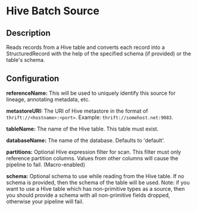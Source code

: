 # Hive Batch Source


Description
-----------
Reads records from a Hive table and converts each record into a StructuredRecord with the help
of the specified schema (if provided) or the table's schema.


Configuration
-------------
**referenceName:** This will be used to uniquely identify this source for lineage, annotating metadata, etc.

**metastoreURI:** The URI of Hive metastore in the format of ``thrift://<hostname>:<port>``.
Example: ``thrift://somehost.net:9083``.

**tableName:** The name of the Hive table. This table must exist.

**databaseName:** The name of the database. Defaults to 'default'.

**partitions:** Optional Hive expression filter for scan. This filter must only reference partition columns.
Values from other columns will cause the pipeline to fail. (Macro-enabled)

**schema:** Optional schema to use while reading from the Hive table. If no schema is provided, then the schema of the
table will be used. Note: if you want to use a Hive table which has non-primitive types as a source, then you
should provide a schema with all non-primitive fields dropped, otherwise your pipeline will fail.